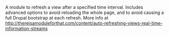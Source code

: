 A module to refresh a view after a specified time interval. 
Includes advanced options to avoid reloading the whole page, and to avoid causing a full Drupal bootstrap at each refresh.
More info at http://thereisamoduleforthat.com/content/auto-refreshing-views-real-time-information-streams

